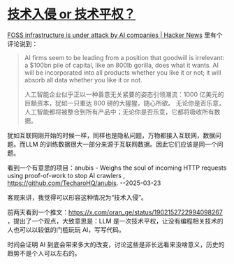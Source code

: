 # [技术入侵 or 技术平权？](https://github.com/VandeeFeng/gitmemo/issues/48)

[FOSS infrastructure is under attack by AI companies | Hacker News](https://news.ycombinator.com/item?id=43422413) 里有个评论说到：

> AI firms seem to be leading from a position that goodwill is irrelevant: a $100bn pile of capital, like an 800lb gorilla, does what it wants. AI will be incorporated into all products whether you like it or not; it will absorb all data whether you like it or not.
> 
> 人工智能企业似乎正以一种善意无关紧要的姿态引领潮流：1000 亿美元的巨额资本，犹如一只重达 800 磅的大猩猩，随心所欲。 无论你是否乐意，人工智能都将被整合到所有产品中；无论你是否乐意，它都将吸收所有数据。 

犹如互联网刚开始的时候一样，同样也是隐私问题，万物都接入互联网，数据问题。而LLM 的训练数据很大一部分来源于互联网数据。因此它们应该是同一个问题。

看到一个有意思的项目：anubis - Weighs the soul of incoming HTTP requests using proof-of-work to stop AI crawlers , https://github.com/TecharoHQ/anubis.  --2025-03-23

客观来讲，我觉得可以形容这种情况为“技术入侵”。

前两天看到一个推文：https://x.com/oran_ge/status/1902152722994098267 ，提出了一个观点，大致意思是：LLM 是一次技术平权，让没有编程相关技术的人也可以以较低的门槛玩玩 AI，写写代码。

时间会证明 AI 到底会带来多大的改变，讨论这些是非长远看来没啥意义，历史的趋势不是个人可以左右的。


